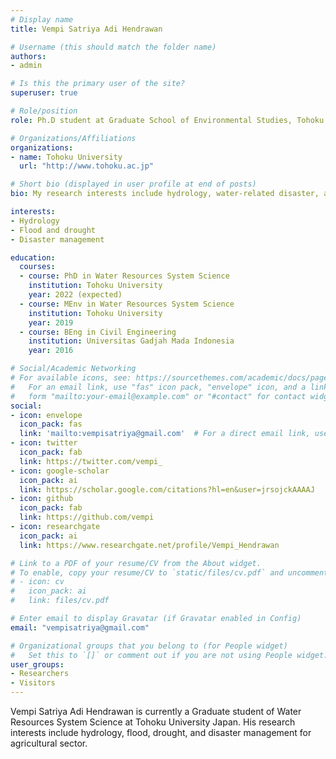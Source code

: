 ```yaml
---
# Display name
title: Vempi Satriya Adi Hendrawan

# Username (this should match the folder name)
authors:
- admin

# Is this the primary user of the site?
superuser: true

# Role/position
role: Ph.D student at Graduate School of Environmental Studies, Tohoku University, Sendai Japan

# Organizations/Affiliations
organizations:
- name: Tohoku University
  url: "http://www.tohoku.ac.jp"

# Short bio (displayed in user profile at end of posts)
bio: My research interests include hydrology, water-related disaster, and global impact of drought on agriculture.

interests:
- Hydrology
- Flood and drought
- Disaster management

education:
  courses:
  - course: PhD in Water Resources System Science
    institution: Tohoku University
    year: 2022 (expected)
  - course: MEnv in Water Resources System Science
    institution: Tohoku University
    year: 2019
  - course: BEng in Civil Engineering
    institution: Universitas Gadjah Mada Indonesia
    year: 2016

# Social/Academic Networking
# For available icons, see: https://sourcethemes.com/academic/docs/page-builder/#icons
#   For an email link, use "fas" icon pack, "envelope" icon, and a link in the
#   form "mailto:your-email@example.com" or "#contact" for contact widget.
social:
- icon: envelope
  icon_pack: fas
  link: 'mailto:vempisatriya@gmail.com'  # For a direct email link, use "mailto:vempisatriya@gmail.com".
- icon: twitter
  icon_pack: fab
  link: https://twitter.com/vempi_
- icon: google-scholar
  icon_pack: ai
  link: https://scholar.google.com/citations?hl=en&user=jrsojckAAAAJ
- icon: github
  icon_pack: fab
  link: https://github.com/vempi
- icon: researchgate
  icon_pack: ai
  link: https://www.researchgate.net/profile/Vempi_Hendrawan

# Link to a PDF of your resume/CV from the About widget.
# To enable, copy your resume/CV to `static/files/cv.pdf` and uncomment the lines below.
# - icon: cv
#   icon_pack: ai
#   link: files/cv.pdf

# Enter email to display Gravatar (if Gravatar enabled in Config)
email: "vempisatriya@gmail.com"

# Organizational groups that you belong to (for People widget)
#   Set this to `[]` or comment out if you are not using People widget.
user_groups:
- Researchers
- Visitors
---
```


Vempi Satriya Adi Hendrawan is currently a Graduate student of Water Resources System Science at Tohoku University Japan. His research interests include hydrology, flood, drought, and disaster management for agricultural sector. 
